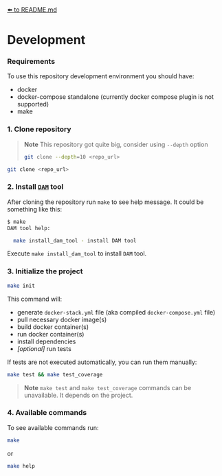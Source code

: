 [⬅️ to README.md](../README.md)
# Development

### Requirements

To use this repository development environment you should have:

- docker
- docker-compose standalone (currently docker compose plugin is not supported)
- make

### 1. Clone repository
> **Note** This repository got quite big, consider using `--depth` option
> ```bash
> git clone --depth=10 <repo_url>
> ```
```bash
git clone <repo_url>
```

### 2. Install [`DAM`](https://github.com/alecrabbit/dev-app-makefile) tool

After cloning the repository run `make` to see help message.
It could be something like this:
```bash
$ make
DAM tool help:

  make install_dam_tool - install DAM tool

```
Execute `make install_dam_tool` to install `DAM` tool.

### 3. Initialize the project

```bash
make init
```

This command will:
- generate `docker-stack.yml` file (aka compiled `docker-compose.yml` file)
- pull necessary docker image(s)
- build docker container(s)
- run docker container(s)
- install dependencies
- _[optional]_ run tests 

If tests are not executed automatically, you can run them manually:
```bash
make test && make test_coverage
```
> **Note** `make test` and `make test_coverage` commands can be unavailable. It depends on the project.

### 4. Available commands
To see available commands run:
```bash
make
```
or
```bash
make help
```
